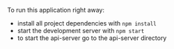 To run this application right away:

* install all project dependencies with `npm install`
* start the development server with `npm start`
* to start the api-server go to the api-server directory

